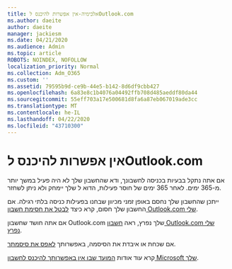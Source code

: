 ```yaml
---
title: אלכימיה-אין אפשרות להיכנס לOutlook.com
ms.author: daeite
author: daeite
manager: jackiesm
ms.date: 04/21/2020
ms.audience: Admin
ms.topic: article
ROBOTS: NOINDEX, NOFOLLOW
localization_priority: Normal
ms.collection: Adm_O365
ms.custom: ''
ms.assetid: 79595b9d-ce9b-44e5-b142-8d6df9cbb427
ms.openlocfilehash: 6a83e8c1b4076a04492ffb708d485aeddf80da44
ms.sourcegitcommit: 55eff703a17e500681d8fa6a87eb067019ade3cc
ms.translationtype: MT
ms.contentlocale: he-IL
ms.lasthandoff: 04/22/2020
ms.locfileid: "43710300"
---
```

# <a name="cant-sign-in-to-outlookcom"></a>אין אפשרות להיכנס לOutlook.com

אם אתה נתקל בבעיות בכניסה לחשבונך, ודא שהחשבון שלך לא היה פעיל במשך יותר מ-365 ימים. לאחר 365 ימים של חוסר פעילות, הדוא ל שלך יימחק ולא ניתן לשחזר.
  
ייתכן שהחשבון שלך נחסם באופן זמני מכיוון שבחנו בפעילות כניסה בלתי רגילה. אם החשבון שלך חסום, קרא כיצד [לבטל את חסימת חשבון Outlook.com שלי](https://support.office.com/article/f4ad2701-d166-4d8b-8a6a-9af2a1f8a4c4.aspx). 
  
אם אתה חושד שחשבון Outlook.com שלך נפרץ, ראה [חשבון Outlook.com שלי נפרץ](https://support.office.com/article/35993ac5-ac2f-494e-aacb-5232dda453d8.aspx).
  
אם שכחת או איבדת את הסיסמה, באפשרותך [לאפס את סיסמתך](https://go.microsoft.com/fwlink/p/?LinkID=242804).
  
קרא עוד אודות [המועד שבו אין באפשרותך להיכנס לחשבון Microsoft שלך](https://go.microsoft.com/fwlink/p/?linkid=837479).
  

